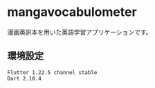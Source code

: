 # mangavocabulometer

漫画英訳本を用いた英語学習アプリケーションです。

## 環境設定

```
Flutter 1.22.5 channel stable
Dart 2.10.4
```
